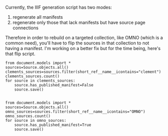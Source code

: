 Currently, the IIIF generation script has two modes:

1. regenerate all manifests
1. regenerate only those that lack manifests but have source page connections

Therefore in order to rebuild on a targeted collection, like OMNO (which is a common need), you'll have to flip the sources in that collection to not having a manifest. I'm working on a better fix but for the time being, here's that flip script.

	from document.models import *
	sources=Source.objects.all()
	clements_sources=sources.filter(short_ref__name__icontains="clement")
	clements_sources.count()
	for source in clements_sources:
		source.has_published_manifest=False
		source.save()
	
	
	from document.models import *
	sources=Source.objects.all()
	omno_sources=sources.filter(short_ref__name__icontains="OMNO")
	omno_sources.count()
	for source in omno_sources:
		source.has_published_manifest=True
		source.save()
